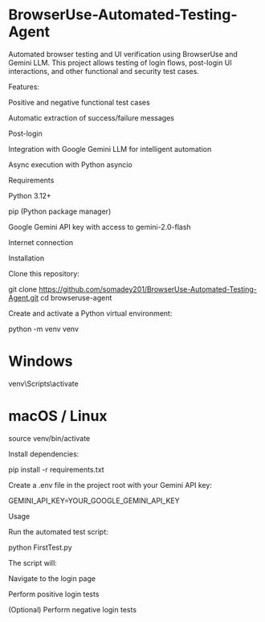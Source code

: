 # BrowserUse-Automated-Testing-Agent


Automated browser testing and UI verification using BrowserUse and Gemini LLM.
This project allows testing of login flows, post-login UI interactions, and other functional and security test cases.

Features:

Positive and negative functional test cases

Automatic extraction of success/failure messages

Post-login 

Integration with Google Gemini LLM for intelligent automation

Async execution with Python asyncio

Requirements

Python 3.12+

pip (Python package manager)

Google Gemini API key with access to gemini-2.0-flash

Internet connection

Installation

Clone this repository:

git clone https://github.com/somadey201/BrowserUse-Automated-Testing-Agent.git
cd browseruse-agent


Create and activate a Python virtual environment:

python -m venv venv
# Windows
venv\Scripts\activate
# macOS / Linux
source venv/bin/activate


Install dependencies:

pip install -r requirements.txt


Create a .env file in the project root with your Gemini API key:

GEMINI_API_KEY=YOUR_GOOGLE_GEMINI_API_KEY

Usage

Run the automated test script:

python FirstTest.py


The script will:

Navigate to the login page

Perform positive login tests

(Optional) Perform negative login tests
